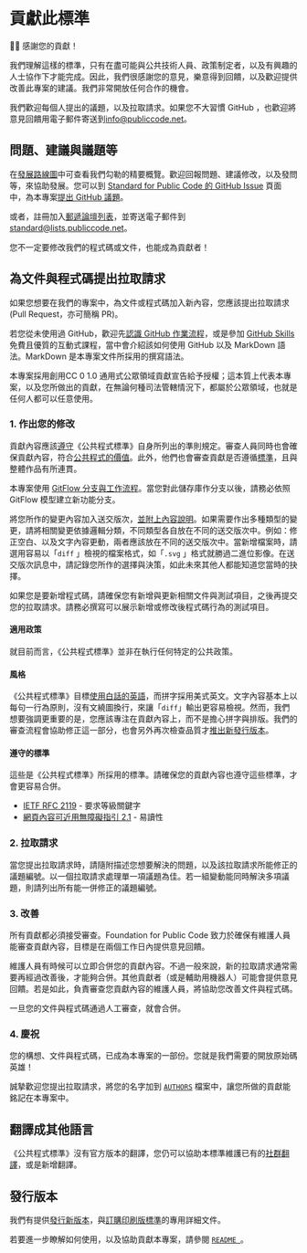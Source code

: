 # 貢獻此標準

<!-- SPDX-License-Identifier: CC0-1.0 -->
<!-- SPDX-FileCopyrightText: 2019-2022 The Foundation for Public Code <info@publiccode.net>, https://standard.publiccode.net/AUTHORS -->

🙇‍♀️ 感謝您的貢獻！

我們理解這樣的標準，只有在盡可能與公共技術人員、政策制定者，以及有興趣的人士協作下才能完成。因此，我們很感謝您的意見，樂意得到回饋，以及歡迎提供改善此專案的建議。我們非常開放任何合作的機會。

我們歡迎每個人提出的議題，以及拉取請求。如果您不大習慣 GitHub ，也歡迎將意見回饋用電子郵件寄送到[info@publiccode.net](mailto:info@publiccode.net)。

## 問題、建議與議題等

在[發展路線圖](/docs/roadmap.md)中可查看我們勾勒的精要概覽。歡迎回報問題、建議修改，以及發問等，來協助發展。您可以到 [Standard for Public Code 的 GitHub Issue](https://github.com/publiccodenet/standard/issues) 頁面中，為本專案[提出 GitHub 議題](https://docs.github.com/en/issues/tracking-your-work-with-issues/creating-an-issue)。

或者，註冊加入[郵遞論壇列表](https://lists.publiccode.net/mailman/postorius/lists/standard.lists.publiccode.net/)，並寄送電子郵件到[standard@lists.publiccode.net](mailto:standard@lists.publiccode.net)。

您不一定要修改我們的程式碼或文件，也能成為貢獻者！

## 為文件與程式碼提出拉取請求

如果您想要在我們的專案中，為文件或程式碼加入新內容，您應該提出拉取請求 (Pull Request，亦可簡稱 PR)。

若您從未使用過 GitHub，歡迎先[認識 GitHub 作業流程](https://docs.github.com/en/get-started/quickstart/github-flow)，或是參加 [GitHub Skills](https://skills.github.com/) 免費且優質的互動式課程，當中會介紹該如何使用 GitHub 以及 MarkDown 語法。MarkDown 是本專案文件所採用的撰寫語法。

本專案採用創用CC 0 1.0 通用式公眾領域貢獻宣告給予授權；這本質上代表本專案，以及您所做出的貢獻，在無論何種司法管轄情況下，都屬於公眾領域，也就是任何人都可以任意使用。

### 1. 作出您的修改

貢獻內容應該[遵守](docs/standard-for-public-code.html)《公共程式標準》自身所列出的準則規定。審查人員同時也會確保貢獻內容，符合[公共程式的價值](foreword.md#values-of-public-code)。此外，他們也會審查貢獻是否遵循[標準](#standards-to-follow)，且與整體作品有所連貫。

本專案使用 [GitFlow 分支與工作流程](https://nvie.com/posts/a-successful-git-branching-model/)。當您對此儲存庫作分支以後，請務必依照 GitFlow 模型建立新功能分支。

將您所作的變更內容加入送交版次，[並附上內容說明](https://robots.thoughtbot.com/5-useful-tips-for-a-better-commit-message)。如果需要作出多種類型的變更，請將相關變更依據邏輯分類，不同類型各自放在不同的送交版次中。例如：修正空白、以及文字內容更動，兩者應該放在不同的送交版次中。當新增檔案時，請選用容易以「`diff` 」檢視的檔案格式，如「`.svg` 」格式就勝過二進位影像。在送交版次訊息中，請記錄您所作的選擇與決策，如此未來其他人都能知道您當時的抉擇。

如果您是要新增程式碼，請確保您有新增與更新相關文件與測試項目，之後再提交您的拉取請求。請務必撰寫可以展示新增或修改後程式碼行為的測試項目。

#### 適用政策

就目前而言，《公共程式標準》並非在執行任何特定的公共政策。

#### 風格

《公共程式標準》目標[使用白話的英語](criteria/use-plain-english.md)，而拼字採用美式英文。文字內容基本上以每句一行為原則，沒有文繞圖換行，來讓「`diff`」輸出更容易檢視。然而，我們想要強調更重要的是，您應該專注在貢獻內容上，而不是擔心拼字與排版。我們的審查流程會協助修正這一部分，也會另外再次檢查品質才[推出新發行版本](docs/releasing.md)。

#### 遵守的標準

這些是《公共程式標準》所採用的標準。請確保您的貢獻內容也遵守這些標準，才會更容易合併。

* [IETF RFC 2119](https://tools.ietf.org/html/rfc2119) - 要求等級關鍵字
* [網頁內容可近用無障礙指引 2.1](https://www.w3.org/TR/WCAG21/#readable) - 易讀性

### 2. 拉取請求

當您提出拉取請求時，請隨附描述您想要解決的問題，以及該拉取請求所能修正的議題編號。以一個拉取請求處理單一項議題為佳。若一組變動能同時解決多項議題，則請列出所有能一併修正的議題編號。

### 3. 改善

所有貢獻都必須接受審查。Foundation for Public Code 致力於確保有維護人員能審查貢獻內容，目標是在兩個工作日內提供意見回饋。

維護人員有時候可以立即合併您的貢獻內容。不過一般來說，新的拉取請求通常需要再經過改善後，才能夠合併。其他貢獻者（或是輔助用機器人）可能會提供意見回饋。若是如此，負責審查您貢獻內容的維護人員，將協助您改善文件與程式碼。

一旦您的文件與程式碼通過人工審查，就會合併。

### 4. 慶祝

您的構想、文件與程式碼，已成為本專案的一部份。您就是我們需要的開放原始碼英雄！

誠摯歡迎您提出拉取請求，將您的名字加到 [`AUTHORS`](AUTHORS.md) 檔案中，讓您所做的貢獻能銘記在本專案中。

## 翻譯成其他語言

《公共程式標準》沒有官方版本的翻譯，您仍可以協助本標準維護已有的[社群翻譯](https://github.com/publiccodenet/community-translations-standard)，或是新增翻譯。

## 發行版本

我們有提供[發行新版本](/docs/releasing.md)，與[訂購印刷版標準](/docs/printing.md)的專用詳細文件。

若要進一步瞭解如何使用，以及協助貢獻本專案，請參閱 [`README `](README.md)。
